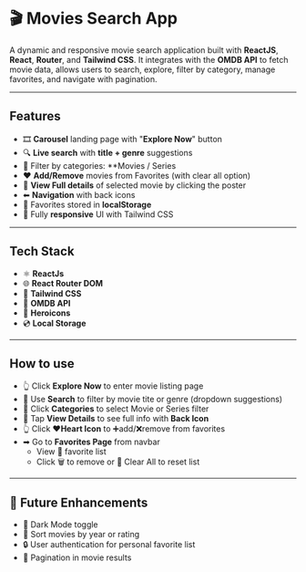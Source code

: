 # 🎬 Movies Search App

A dynamic and responsive movie search application built with **ReactJS**, **React**, **Router**, and **Tailwind CSS**. It integrates with the **OMDB API** to fetch movie data, allows users to search, explore, filter by category, manage favorites, and navigate with pagination. 

---

## Features

- 🎞 **Carousel** landing page with "**Explore Now**" button
- 🔍 **Live search** with **title + genre** suggestions
- 🧩 Filter by categories: **Movies / Series
- ❤ **Add/Remove** movies from Favorites (with clear all option)
- 📃 **View Full details** of selected movie by clicking the poster
- ⬅ **Navigation** with back icons
- 💾 Favorites stored in **localStorage**
- 📱 Fully **responsive** UI with Tailwind CSS

---

## Tech Stack

- ⚛ **ReactJs**
- 🌐 **React Router DOM**
- 🎨 **Tailwind CSS**
- 🔗 **OMDB API**
- 🧭 **Heroicons**
- 💿 **Local Storage**

---

## How to use

- 👆 Click **Explore Now** to enter movie listing page
- 🔎 Use **Search** to filter by movie tite or genre (dropdown suggestions)
- 🧾 Click **Categories** to select Movie or Series filter
- 📄 Tap **View Details** to see full info with **Back Icon**
- 👆 Click ❤**Heart Icon** to ➕add/❌remove from favorites
- ➡ Go to **Favorites Page** from navbar 
  - View 🧾 favorite list
  - Click 🗑 to remove or 🧹 Clear All to reset list

---

## 🚀 Future Enhancements

- 🌙 Dark Mode toggle
- 📅 Sort movies by year or rating
- 🔒 User authentication for personal favorite list
- 📂 Pagination in movie results

